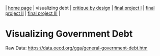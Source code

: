 | [home page](README) | visualizing debt | [critique by design](critique-by-design) | [final project I](final-project-part-one) | [final project II](final-project-part-two) | [final project III](final-project-part-three) |

# Visualizing Government Debt

Raw Data: https://data.oecd.org/gga/general-government-debt.htm


